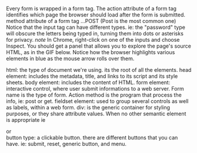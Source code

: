 Every form is wrapped in a form tag. 
The action attribute of a form tag identifies which page the browser should load after the form is submitted. 
method attribute of a form tag ...POST
(Post is the most common one)
Notice that the input tag can have different types. 
ie: the "password" type will obscure the letters being typed in, turning them into dots or asterisks for privacy.
*note* In Chrome, right-click on one of the inputs and choose Inspect. You should get a panel that allows you to explore the page's source HTML, as in the GIF below. Notice how the browser highlights various elements in blue as the mouse arrow rolls over them.

html: the type of document we're using. its the root of all the elements.
head element: includes the metadata, title, and links to its script and its style sheets.
body element: includes the content of HTML.
form element: interactive control, where user submit informations to a web server. Form name is the type of form. Action method is the program that process the info, ie: post or get.
fieldset element: used to group several controls as well as labels, within a web form.
div: is the generic container for styling purposes, or they share attribute values. When no other semantic element is appropriate ie <article> or <nav>
button type: a clickable button. there are different buttons that you can have. ie: submit, reset, generic button, and menu.





















